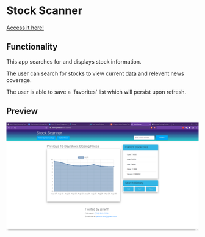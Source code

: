 # Stock Scanner

[Access it here!](https://jefarth.github.io/stock-scanner/)

## Functionality
This app searches for and displays stock information.

The user can search for stocks to view current data and relevent news coverage.

The user is able to save a 'favorites' list which will persist upon refresh.

## Preview
![Scanner](./assets/images/Stock-Scanner.png)